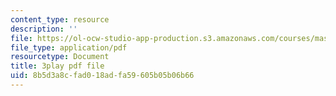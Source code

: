 ```yaml
---
content_type: resource
description: ''
file: https://ol-ocw-studio-app-production.s3.amazonaws.com/courses/mas-s62-cryptocurrency-engineering-and-design-spring-2018/8b5d3a8cfad018adfa59605b05b06b66_yKa-KxY-YJk.pdf
file_type: application/pdf
resourcetype: Document
title: 3play pdf file
uid: 8b5d3a8c-fad0-18ad-fa59-605b05b06b66
---
```

